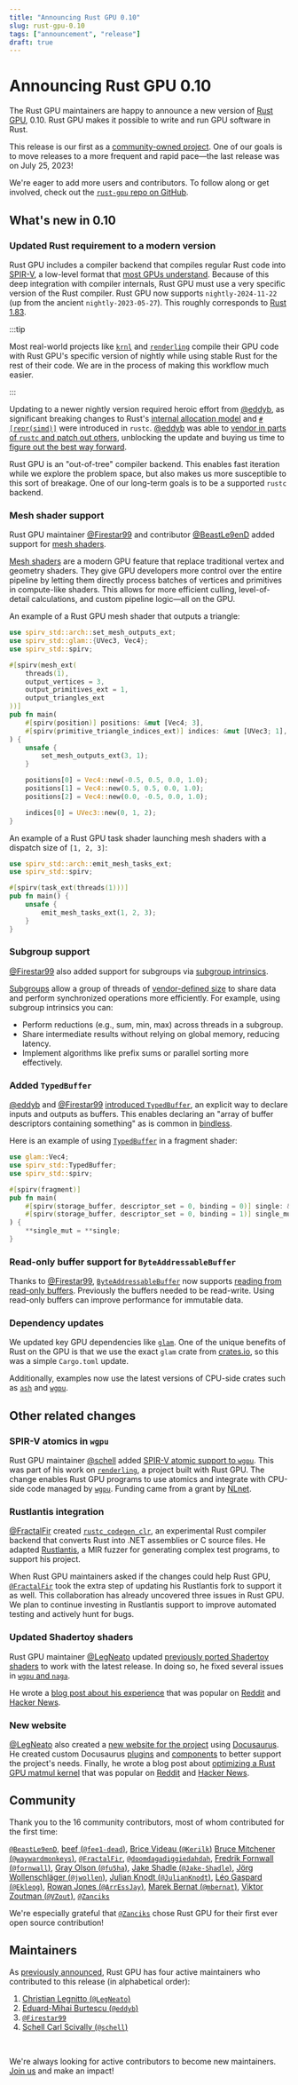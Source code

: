 ```yaml
---
title: "Announcing Rust GPU 0.10"
slug: rust-gpu-0.10
tags: ["announcement", "release"]
draft: true
---
```


# Announcing Rust GPU 0.10

The Rust GPU maintainers are happy to announce a new version of [Rust
GPU](https://github.com/rust-gpu/rust-gpu), 0.10. Rust GPU makes it possible to write
and run GPU software in Rust.

This release is our first as a [community-owned project](/blog/transition-announcement).
One of our goals is to move releases to a more frequent and rapid pace—the last release
was on July 25, 2023!

We're eager to add more users and contributors. To follow along or get involved, check out the [`rust-gpu` repo on GitHub](https://github.com/rust-gpu/rust-gpu).

<!-- truncate -->

## What's new in 0.10

### Updated Rust requirement to a modern version

Rust GPU includes a compiler backend that compiles regular Rust code into
[SPIR-V](https://www.khronos.org/spir/), a low-level format that [most GPUs
understand](https://vulkan.gpuinfo.org/). Because of this deep integration with compiler
internals, Rust GPU must use a very specific version of the Rust compiler. Rust GPU now
supports `nightly-2024-11-22` (up from the ancient `nightly-2023-05-27`). This roughly
corresponds to [Rust 1.83](https://blog.rust-lang.org/2024/11/28/Rust-1.83.0.html).

:::tip

Most real-world projects like [`krnl`](https://github.com/charles-r-earp/krnl) and
[`renderling`](https://github.com/schell/renderling) compile their GPU code with Rust
GPU's specific version of nightly while using stable Rust for the rest of their code. We
are in the process of making this workflow much easier.

:::

Updating to a newer nightly version required heroic effort from
[@eddyb](https://github.com/eddyb), as significant breaking changes to Rust's [internal
allocation model](https://github.com/rust-lang/rust/pull/122053) and
[`#[repr(simd)]`](https://github.com/rust-lang/rust/pull/129403) were introduced in
`rustc`. [@eddyb](https://github.com/eddyb) was able to [vendor in parts of `rustc` and
patch out others](https://github.com/Rust-GPU/rust-gpu/pull/170), unblocking the update
and buying us time to [figure out the best way
forward](https://github.com/Rust-GPU/rust-gpu/issues/182).

Rust GPU is an "out-of-tree" compiler backend. This enables fast iteration while we
explore the problem space, but also makes us more susceptible to this sort of breakage.
One of our long-term goals is to be a supported `rustc` backend.

### Mesh shader support

Rust GPU maintainer [@Firestar99](https://github.com/firestar99) and contributor
[@BeastLe9enD](https://github.com/BeastLe9enD) added support for [mesh
shaders](https://github.com/Rust-GPU/rust-gpu/pull/44).

[Mesh shaders](https://www.khronos.org/blog/mesh-shading-for-vulkan) are a modern GPU
feature that replace traditional vertex and geometry shaders. They give GPU developers
more control over the entire pipeline by letting them directly process batches of
vertices and primitives in compute-like shaders. This allows for more efficient culling,
level-of-detail calculations, and custom pipeline logic—all on the GPU.

An example of a Rust GPU mesh shader that outputs a triangle:

```rust
use spirv_std::arch::set_mesh_outputs_ext;
use spirv_std::glam::{UVec3, Vec4};
use spirv_std::spirv;

#[spirv(mesh_ext(
    threads(1),
    output_vertices = 3,
    output_primitives_ext = 1,
    output_triangles_ext
))]
pub fn main(
    #[spirv(position)] positions: &mut [Vec4; 3],
    #[spirv(primitive_triangle_indices_ext)] indices: &mut [UVec3; 1],
) {
    unsafe {
        set_mesh_outputs_ext(3, 1);
    }

    positions[0] = Vec4::new(-0.5, 0.5, 0.0, 1.0);
    positions[1] = Vec4::new(0.5, 0.5, 0.0, 1.0);
    positions[2] = Vec4::new(0.0, -0.5, 0.0, 1.0);

    indices[0] = UVec3::new(0, 1, 2);
}
```

An example of a Rust GPU task shader launching mesh shaders with a dispatch size of `[1,
2, 3]`:

```rust
use spirv_std::arch::emit_mesh_tasks_ext;
use spirv_std::spirv;

#[spirv(task_ext(threads(1)))]
pub fn main() {
    unsafe {
        emit_mesh_tasks_ext(1, 2, 3);
    }
}
```

### Subgroup support

[@Firestar99](https://github.com/firestar99) also added support for subgroups via
[subgroup intrinsics](https://github.com/Rust-GPU/rust-gpu/pull/14).

[Subgroups](https://www.khronos.org/blog/vulkan-subgroup-tutorial) allow a group of
threads of [vendor-defined
size](https://vulkan.gpuinfo.org/displaycoreproperty.php?name=subgroupSize&core=1.1) to
share data and perform synchronized operations more efficiently. For example, using
subgroup intrinsics you can:

- Perform reductions (e.g., sum, min, max) across threads in a subgroup.
- Share intermediate results without relying on global memory, reducing latency.
- Implement algorithms like prefix sums or parallel sorting more effectively.

### Added `TypedBuffer`

[@eddyb](https://github.com/eddyb) and [@Firestar99](https://github.com/firestar99)
[introduced `TypedBuffer`](https://github.com/Rust-GPU/rust-gpu/pull/16), an explicit
way to declare inputs and outputs as buffers. This enables declaring an "array of buffer
descriptors containing something" as is common in
[bindless](https://computergraphics.stackexchange.com/questions/10794/binding-vs-bindless).

Here is an example of using
[`TypedBuffer`](https://rust-gpu.github.io/rust-gpu/api/spirv_std/struct.TypedBuffer.html)
in a fragment shader:

```rust
use glam::Vec4;
use spirv_std::TypedBuffer;
use spirv_std::spirv;

#[spirv(fragment)]
pub fn main(
    #[spirv(storage_buffer, descriptor_set = 0, binding = 0)] single: &TypedBuffer<Vec4>,
    #[spirv(storage_buffer, descriptor_set = 0, binding = 1)] single_mut: &mut TypedBuffer<Vec4>,
) {
    **single_mut = **single;
}
```

### Read-only buffer support for `ByteAddressableBuffer`

Thanks to [@Firestar99](https://github.com/firestar99),
[`ByteAddressableBuffer`](https://rust-gpu.github.io/rust-gpu/api/spirv_std/byte_addressable_buffer/struct.ByteAddressableBuffer.html)
now supports [reading from read-only
buffers](https://github.com/Rust-GPU/rust-gpu/pull/17). Previously the buffers needed to
be read-write. Using read-only buffers can improve performance for immutable data.

### Dependency updates

We updated key GPU dependencies like [`glam`](https://github.com/bitshifter/glam-rs).
One of the unique benefits of Rust on the GPU is that we use the exact `glam` crate from
[crates.io](https://crates.io/crates/glam), so this was a simple `Cargo.toml` update.

Additionally, examples now use the latest versions of CPU-side crates such as
[`ash`](https://github.com/ash-rs/ash) and [`wgpu`](https://github.com/gfx-rs/wgpu).

## Other related changes

### SPIR-V atomics in `wgpu`

Rust GPU maintainer [@schell](https://github.com/schell) added [SPIR-V atomic support to
`wgpu`](https://github.com/gfx-rs/wgpu/issues/4489). This was part of his work on
[`renderling`](https://github.com/schell/renderling), a project built with Rust GPU. The
change enables Rust GPU programs to use atomics and integrate with CPU-side code managed
by [`wgpu`](https://github.com/gfx-rs/wgpu). Funding came from a grant by
[NLnet](https://nlnet.nl/).

### Rustlantis integration

[@FractalFir](https://github.com/FractalFir) created
[`rustc_codegen_clr`](https://github.com/FractalFir/rustc_codegen_clr), an experimental
Rust compiler backend that converts Rust into .NET assemblies or C source files. He
adapted [Rustlantis](https://github.com/cbeuw/rustlantis), a MIR fuzzer for generating
complex test programs, to support his project.

When Rust GPU maintainers asked if the changes could help Rust GPU,
[`@FractalFir`](https://github.com/FractalFir) took the extra step of updating his
Rustlantis fork to support it as well. This collaboration has already uncovered three
issues in Rust GPU. We plan to continue investing in Rustlantis support to improve
automated testing and actively hunt for bugs.

### Updated Shadertoy shaders

Rust GPU maintainer [@LegNeato](https://github.com/LegNeato) updated [previously ported
Shadertoy shaders](https://github.com/Rust-GPU/rust-gpu-shadertoys) to work with the
latest release. In doing so, he fixed several issues in [`wgpu` and
`naga`](https://github.com/gfx-rs/wgpu).

He wrote a [blog post about his experience](./2025-04-10-shadertoys) that was popular on
[Reddit](https://www.reddit.com/r/rust/comments/1jw15ss/shadertoys_ported_to_rust_gpu/)
and [Hacker News](https://news.ycombinator.com/item?id=43667693).

### New website

[@LegNeato](https://github.com/LegNeato) also created a [new website for the
project](https://rust-gpu.github.io/) using [Docusaurus](https://docusaurus.io/). He
created custom Docusaurus
[plugins](https://github.com/Rust-GPU/rust-gpu.github.io/tree/main/src/plugins) and
[components](https://github.com/Rust-GPU/rust-gpu.github.io/tree/main/src/components/Snippet)
to better support the project's needs. Finally, he wrote a blog post about [optimizing a
Rust GPU matmul kernel](/blog/optimizing-matmul) that was popular on
[Reddit](https://www.reddit.com/r/rust/comments/1gzmchn/optimizing_a_rust_gpu_matmul_kernel/)
and [Hacker News](https://news.ycombinator.com/item?id=42280697).

## Community

Thank you to the 16 community contributors, most of whom contributed for the first time:

[`@BeastLe9enD`](https://github.com/BeastLe9enD), [beef
(`@fee1-dead`)](https://github.com/fee1-dead), [Brice Videau
(`@Kerilk`)](https://github.com/Kerilk) [Bruce Mitchener
(`@waywardmonkeys`)](https://github.com/waywardmonkeys),
[`@FractalFir`](https://github.com/FractalFir),
[`@doomdagadiggiedahdah`](https://github.com/doomdagadiggiedahdah), [Fredrik Fornwall
(`@fornwall`)](https://github.com/fornwall), [Gray Olson
(`@fu5ha`)](https://github.com/fu5ha), [Jake Shadle
(`@Jake-Shadle`)](https://github.com/Jake-Shadle), [Jörg Wollenschläger
(`@jwollen`)](https://github.com/jwollen), [Julian Knodt
(`@JulianKnodt`)](https://github.com/JulianKnodt), [Léo Gaspard
(`@Ekleog`)](https://github.com/Ekleog), [Rowan Jones
(`@ArrEssJay`)](https://github.com/ArrEssJay), [Marek Bernat
(`@mbernat`)](https://github.com/mbernat), [Viktor Zoutman
(`@VZout`)](https://github.com/VZout), [`@Zanciks`](https://github.com/zanciks)

We're especially grateful that [`@Zanciks`](https://github.com/Zanciks) chose Rust GPU
for their first ever open source contribution!

## Maintainers

As [previously announced](/blog/transition-announcement), Rust GPU has four active
maintainers who contributed to this release (in alphabetical order):

1. [Christian Legnitto (`@LegNeato`)](https://github.com/LegNeato)
2. [Eduard-Mihai Burtescu (`@eddyb`)](https://github.com/eddyb)
3. [`@Firestar99`](https://github.com/firestar99)
4. [Schell Carl Scivally (`@schell`)](https://github.com/schell)

<br/>

We're always looking for active contributors to become new maintainers. [Join us](https://github.com/rust-gpu/rust-gpu) and make an impact!
